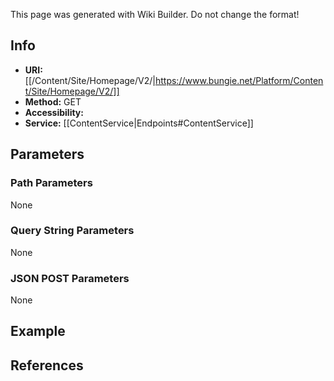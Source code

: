<span class="wiki-builder">This page was generated with Wiki Builder. Do not change the format!</span>

## Info

* **URI:** [[/Content/Site/Homepage/V2/|https://www.bungie.net/Platform/Content/Site/Homepage/V2/]]
* **Method:** GET
* **Accessibility:** 
* **Service:** [[ContentService|Endpoints#ContentService]]

## Parameters
### Path Parameters
None

### Query String Parameters
None

### JSON POST Parameters
None

## Example


## References
